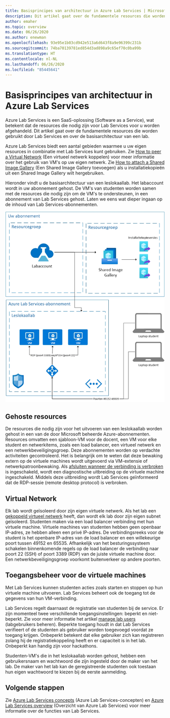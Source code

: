 ```yaml
---
title: Basisprincipes van architectuur in Azure Lab Services | Microsoft Docs
description: Dit artikel gaat over de fundamentele resources die worden gebruikt door Lab Services en over de basisarchitectuur van een lab.
author: emaher
ms.topic: overview
ms.date: 06/26/2020
ms.author: enewman
ms.openlocfilehash: 93e95e1b03cd942e513a6d643f8a9e96399c231b
ms.sourcegitcommit: 74ba70139781ed854d3ad898a9c65ef70c0ba99b
ms.translationtype: HT
ms.contentlocale: nl-NL
ms.lasthandoff: 06/26/2020
ms.locfileid: "85445641"
---
```

# <a name="architecture-fundamentals-in-azure-lab-services"></a>Basisprincipes van architectuur in Azure Lab Services

Azure Lab Services is een SaaS-oplossing (Software as a Service), wat betekent dat de resources die nodig zijn voor Lab Services voor u worden afgehandeld. Dit artikel gaat over de fundamentele resources die worden gebruikt door Lab Services en over de basisarchitectuur van een lab.  

Azure Lab Services biedt een aantal gebieden waarmee u uw eigen resources in combinatie met Lab Services kunt gebruiken.  Zie [How to peer a Virtual Network](how-to-connect-peer-virtual-network.md) (Een virtueel netwerk koppelen) voor meer informatie over het gebruik van VM's op uw eigen netwerk.  Zie [How to attach a Shared Image Gallery](how-to-attach-detach-shared-image-gallery.md) (Een Shared Image Gallery toevoegen) als u installatiekopieën uit een Shared Image Gallery wilt hergebruiken.

Hieronder vindt u de basisarchitectuur van een leslokaallab.  Het labaccount wordt in uw abonnement gehost. De VM's van studenten worden samen met de resources die nodig zijn om de VM's te ondersteunen, in een abonnement van Lab Services gehost. Laten we eens wat dieper ingaan op de inhoud van Lab Services-abonnementen.

![Basisarchitectuur van leslokaallabs](./media/classroom-labs-fundamentals/labservices-basic-architecture.png)

## <a name="hosted-resources"></a>Gehoste resources

De resources die nodig zijn voor het uitvoeren van een leslokaallab worden gehost in een van de door Microsoft beheerde Azure-abonnementen.  Resources omvatten een sjabloon-VM voor de docent, een VM voor elke student en netwerkitems, zoals een load balancer, een virtueel netwerk en een netwerkbeveiligingsgroep.  Deze abonnementen worden op verdachte activiteiten gecontroleerd.  Het is belangrijk om te weten dat deze bewaking extern op de virtuele machines wordt uitgevoerd via VM-extensie of netwerkpatroonbewaking.  Als [afsluiten wanneer de verbinding is verbroken](how-to-enable-shutdown-disconnect.md) is ingeschakeld, wordt een diagnostische uitbreiding op de virtuele machine ingeschakeld. Middels deze uitbreiding wordt Lab Services geïnformeerd dat de RDP-sessie (remote desktop protocol) is verbroken.

## <a name="virtual-network"></a>Virtual Network

Elk lab wordt geïsoleerd door zijn eigen virtuele netwerk.  Als het lab een [gekoppeld virtueel netwerk](how-to-connect-peer-virtual-network.md) heeft, dan wordt elk lab door zijn eigen subnet geïsoleerd.  Studenten maken via een load balancer verbinding met hun virtuele machine.  Virtuele machines van studenten hebben geen openbaar IP-adres, ze hebben alleen een privé IP-adres.  De verbindingsreeks voor de student is het openbare IP-adres van de load balancer en een willekeurige poort tussen 49152 en 65535.  Afhankelijk van het besturingssysteem schakelen binnenkomende regels op de load balancer de verbinding naar poort 22 (SSH) of poort 3389 (RDP) van de juiste virtuele machine door. Een netwerkbeveiligingsgroep voorkomt buitenverkeer op andere poorten.

## <a name="access-control-to-the-virtual-machines"></a>Toegangsbeheer voor de virtuele machines

Met Lab Services kunnen studenten acties zoals starten en stoppen op hun virtuele machine uitvoeren.  Lab Services beheert ook de toegang tot de gegevens van hun VM-verbinding.

Lab Services regelt daarnaast de registratie van studenten bij de service. Er zijn momenteel twee verschillende toegangsinstellingen: beperkt en niet-beperkt. Zie voor meer informatie het artikel [manage lab users](how-to-configure-student-usage.md#send-invitations-to-users) (labgebruikers beheren). Beperkte toegang houdt in dat Lab Services verifieert of de studenten als gebruiker worden toegevoegd voordat ze toegang krijgen. Onbeperkt betekent dat elke gebruiker zich kan registreren zolang hij de registratiekoppeling heeft en er capaciteit is in het lab. Onbeperkt kan handig zijn voor hackathons.

Studenten-VM's die in het leslokaallab worden gehost, hebben een gebruikersnaam en wachtwoord die zijn ingesteld door de maker van het lab.  De maker van het lab kan de geregistreerde studenten ook toestaan hun eigen wachtwoord te kiezen bij de eerste aanmelding.  

## <a name="next-steps"></a>Volgende stappen

Zie [Azure Lab Services concepts](classroom-labs-concepts.md) (Azure Lab Services-concepten) en [Azure Lab Services overview](classroom-labs-overview.md) (Overzicht van Azure Lab Services) voor meer informatie over de functies van Lab Services.
